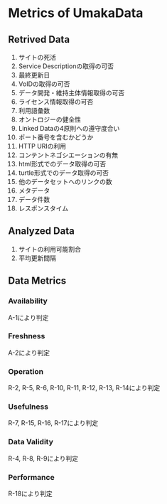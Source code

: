 # Metrics of UmakaData

## Retrived Data

1. サイトの死活
2. Service Descriptionの取得の可否
3. 最終更新日
4. VoIDの取得の可否
5. データ開発・維持主体情報取得の可否
6. ライセンス情報取得の可否
7. 利用語彙数
8. オントロジーの健全性
9. Linked Dataの4原則への遵守度合い
10. ポート番号を含むかどうか
11. HTTP URIの利用
12. コンテントネゴシエーションの有無
13. html形式でのデータ取得の可否
14. turtle形式でのデータ取得の可否
15. 他のデータセットへのリンクの数
16. メタデータ
17. データ件数
18. レスポンスタイム

## Analyzed Data

1. サイトの利用可能割合
2. 平均更新間隔

## Data Metrics

### Availability
A-1により判定

### Freshness
A-2により判定

### Operation
R-2, R-5, R-6, R-10, R-11, R-12, R-13, R-14により判定

### Usefulness
R-7, R-15, R-16, R-17により判定

### Data Validity
R-4, R-8, R-9により判定

### Performance
R-18により判定
